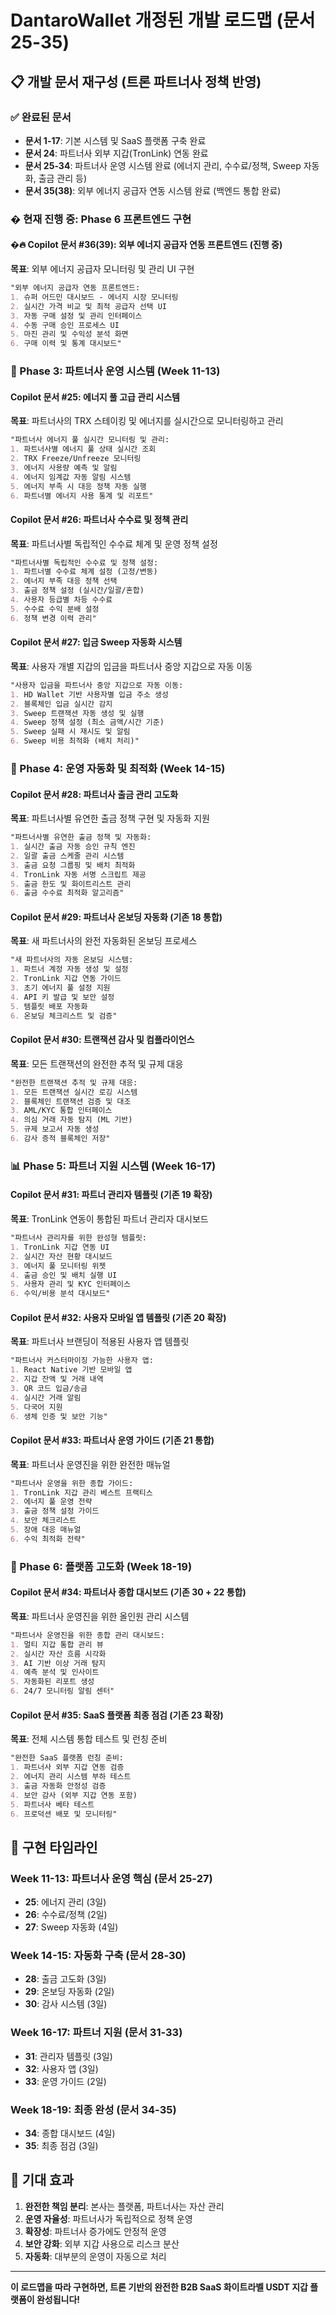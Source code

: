 # DantaroWallet 개정된 개발 로드맵 (문서 25-35)

## 📋 개발 문서 재구성 (트론 파트너사 정책 반영)

### ✅ 완료된 문서
- **문서 1-17**: 기본 시스템 및 SaaS 플랫폼 구축 완료
- **문서 24**: 파트너사 외부 지갑(TronLink) 연동 완료
- **문서 25-34**: 파트너사 운영 시스템 완료 (에너지 관리, 수수료/정책, Sweep 자동화, 출금 관리 등)
- **문서 35(38)**: 외부 에너지 공급자 연동 시스템 완료 (백엔드 통합 완료)

### � 현재 진행 중: Phase 6 프론트엔드 구현

#### �🔥 Copilot 문서 #36(39): 외부 에너지 공급자 연동 프론트엔드 (진행 중)
**목표**: 외부 에너지 공급자 모니터링 및 관리 UI 구현
```markdown
"외부 에너지 공급자 연동 프론트엔드:
1. 슈퍼 어드민 대시보드 - 에너지 시장 모니터링
2. 실시간 가격 비교 및 최적 공급자 선택 UI
3. 자동 구매 설정 및 관리 인터페이스
4. 수동 구매 승인 프로세스 UI
5. 마진 관리 및 수익성 분석 화면
6. 구매 이력 및 통계 대시보드"
```

### 🔄 Phase 3: 파트너사 운영 시스템 (Week 11-13)

#### Copilot 문서 #25: 에너지 풀 고급 관리 시스템
**목표**: 파트너사의 TRX 스테이킹 및 에너지를 실시간으로 모니터링하고 관리
```markdown
"파트너사 에너지 풀 실시간 모니터링 및 관리:
1. 파트너사별 에너지 풀 상태 실시간 조회
2. TRX Freeze/Unfreeze 모니터링
3. 에너지 사용량 예측 및 알림
4. 에너지 임계값 자동 알림 시스템
5. 에너지 부족 시 대응 정책 자동 실행
6. 파트너별 에너지 사용 통계 및 리포트"
```

#### Copilot 문서 #26: 파트너사 수수료 및 정책 관리
**목표**: 파트너사별 독립적인 수수료 체계 및 운영 정책 설정
```markdown
"파트너사별 독립적인 수수료 및 정책 설정:
1. 파트너별 수수료 체계 설정 (고정/변동)
2. 에너지 부족 대응 정책 선택
3. 출금 정책 설정 (실시간/일괄/혼합)
4. 사용자 등급별 차등 수수료
5. 수수료 수익 분배 설정
6. 정책 변경 이력 관리"
```

#### Copilot 문서 #27: 입금 Sweep 자동화 시스템
**목표**: 사용자 개별 지갑의 입금을 파트너사 중앙 지갑으로 자동 이동
```markdown
"사용자 입금을 파트너사 중앙 지갑으로 자동 이동:
1. HD Wallet 기반 사용자별 입금 주소 생성
2. 블록체인 입금 실시간 감지
3. Sweep 트랜잭션 자동 생성 및 실행
4. Sweep 정책 설정 (최소 금액/시간 기준)
5. Sweep 실패 시 재시도 및 알림
6. Sweep 비용 최적화 (배치 처리)"
```

### 🚀 Phase 4: 운영 자동화 및 최적화 (Week 14-15)

#### Copilot 문서 #28: 파트너사 출금 관리 고도화
**목표**: 파트너사별 유연한 출금 정책 구현 및 자동화 지원
```markdown
"파트너사별 유연한 출금 정책 및 자동화:
1. 실시간 출금 자동 승인 규칙 엔진
2. 일괄 출금 스케줄 관리 시스템
3. 출금 요청 그룹핑 및 배치 최적화
4. TronLink 자동 서명 스크립트 제공
5. 출금 한도 및 화이트리스트 관리
6. 출금 수수료 최적화 알고리즘"
```

#### Copilot 문서 #29: 파트너사 온보딩 자동화 (기존 18 통합)
**목표**: 새 파트너사의 완전 자동화된 온보딩 프로세스
```markdown
"새 파트너사의 자동 온보딩 시스템:
1. 파트너 계정 자동 생성 및 설정
2. TronLink 지갑 연동 가이드
3. 초기 에너지 풀 설정 지원
4. API 키 발급 및 보안 설정
5. 템플릿 배포 자동화
6. 온보딩 체크리스트 및 검증"
```

#### Copilot 문서 #30: 트랜잭션 감사 및 컴플라이언스
**목표**: 모든 트랜잭션의 완전한 추적 및 규제 대응
```markdown
"완전한 트랜잭션 추적 및 규제 대응:
1. 모든 트랜잭션 실시간 로깅 시스템
2. 블록체인 트랜잭션 검증 및 대조
3. AML/KYC 통합 인터페이스
4. 의심 거래 자동 탐지 (ML 기반)
5. 규제 보고서 자동 생성
6. 감사 증적 블록체인 저장"
```

### 📊 Phase 5: 파트너 지원 시스템 (Week 16-17)

#### Copilot 문서 #31: 파트너 관리자 템플릿 (기존 19 확장)
**목표**: TronLink 연동이 통합된 파트너 관리자 대시보드
```markdown
"파트너사 관리자를 위한 완성형 템플릿:
1. TronLink 지갑 연동 UI
2. 실시간 자산 현황 대시보드
3. 에너지 풀 모니터링 위젯
4. 출금 승인 및 배치 실행 UI
5. 사용자 관리 및 KYC 인터페이스
6. 수익/비용 분석 대시보드"
```

#### Copilot 문서 #32: 사용자 모바일 앱 템플릿 (기존 20 확장)
**목표**: 파트너사 브랜딩이 적용된 사용자 앱 템플릿
```markdown
"파트너사 커스터마이징 가능한 사용자 앱:
1. React Native 기반 모바일 앱
2. 지갑 잔액 및 거래 내역
3. QR 코드 입금/송금
4. 실시간 거래 알림
5. 다국어 지원
6. 생체 인증 및 보안 기능"
```

#### Copilot 문서 #33: 파트너사 운영 가이드 (기존 21 통합)
**목표**: 파트너사 운영진을 위한 완전한 매뉴얼
```markdown
"파트너사 운영을 위한 종합 가이드:
1. TronLink 지갑 관리 베스트 프랙티스
2. 에너지 풀 운영 전략
3. 출금 정책 설정 가이드
4. 보안 체크리스트
5. 장애 대응 매뉴얼
6. 수익 최적화 전략"
```

### 🎯 Phase 6: 플랫폼 고도화 (Week 18-19)

#### Copilot 문서 #34: 파트너사 종합 대시보드 (기존 30 + 22 통합)
**목표**: 파트너사 운영진을 위한 올인원 관리 시스템
```markdown
"파트너사 운영진을 위한 종합 관리 대시보드:
1. 멀티 지갑 통합 관리 뷰
2. 실시간 자산 흐름 시각화
3. AI 기반 이상 거래 탐지
4. 예측 분석 및 인사이트
5. 자동화된 리포트 생성
6. 24/7 모니터링 알림 센터"
```

#### Copilot 문서 #35: SaaS 플랫폼 최종 점검 (기존 23 확장)
**목표**: 전체 시스템 통합 테스트 및 런칭 준비
```markdown
"완전한 SaaS 플랫폼 런칭 준비:
1. 파트너사 외부 지갑 연동 검증
2. 에너지 관리 시스템 부하 테스트
3. 출금 자동화 안정성 검증
4. 보안 감사 (외부 지갑 연동 포함)
5. 파트너사 베타 테스트
6. 프로덕션 배포 및 모니터링"
```

## 📅 구현 타임라인

### Week 11-13: 파트너사 운영 핵심 (문서 25-27)
- **25**: 에너지 관리 (3일)
- **26**: 수수료/정책 (2일)
- **27**: Sweep 자동화 (4일)

### Week 14-15: 자동화 구축 (문서 28-30)
- **28**: 출금 고도화 (3일)
- **29**: 온보딩 자동화 (2일)
- **30**: 감사 시스템 (3일)

### Week 16-17: 파트너 지원 (문서 31-33)
- **31**: 관리자 템플릿 (3일)
- **32**: 사용자 앱 (3일)
- **33**: 운영 가이드 (2일)

### Week 18-19: 최종 완성 (문서 34-35)
- **34**: 종합 대시보드 (4일)
- **35**: 최종 점검 (3일)

## 🎉 기대 효과

1. **완전한 책임 분리**: 본사는 플랫폼, 파트너사는 자산 관리
2. **운영 자율성**: 파트너사가 독립적으로 정책 운영
3. **확장성**: 파트너사 증가에도 안정적 운영
4. **보안 강화**: 외부 지갑 사용으로 리스크 분산
5. **자동화**: 대부분의 운영이 자동으로 처리

---

**이 로드맵을 따라 구현하면, 트론 기반의 완전한 B2B SaaS 화이트라벨 USDT 지갑 플랫폼이 완성됩니다!**